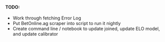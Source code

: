 #### TODO:
* Work through fetching Error Log
* Put BetOnline.ag scraper into script to run it nightly
* Create command line  / notebook to update joined, update ELO model, and update calibrator 